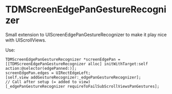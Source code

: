 TDMScreenEdgePanGestureRecognizer
=================================

Small extension to UIScreenEdgePanGestureRecognizer to make it play nice with UIScrollViews.

Use:

    TDMScreenEdgePanGestureRecognizer *screenEdgePan = [[TDMScreenEdgePanGestureRecognizer alloc] initWithTarget:self action:@selector(edgePanned:)];
    screenEdgePan.edges = UIRectEdgeLeft;
    [self.view addGestureRecognizer:_edgePanGestureRecognizer];
    // Call after setup (= added to view)
    [_edgePanGestureRecognizer requireToFailSubScrollViewsPanGestures];
